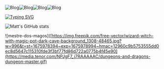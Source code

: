 ![Blog](https://img.shields.io/badge/Python-3776AB?style=for-the-badge&logo=python&logoColor=white)![Blog](	https://img.shields.io/badge/C-00599C?style=for-the-badge&logoColor=white)![Blog](https://img.shields.io/badge/PostgreSQL-316192?style=for-the-badge&logo=postgresql&logoColor=white)![Blog](https://img.shields.io/badge/Git-E34F26?style=for-the-badge&logo=git&logoColor=white)

[![Typing SVG](https://readme-typing-svg.demolab.com/?lines=+🧙+Hello!+Feel+Welcome+adventurer!;My+Dungeon+is+always+open+for+all)](https://git.io/typing-svg)


![Matt's GitHub stats](https://github-readme-stats.vercel.app/api?username=mestre-dos-magos&show_icons=true&theme=dark&hide_title=true)

![mestre-dos-magos]([https://img.freepik.com/free-vector/wizard-witch-with-magic-pot-dark-cave-background_1308-48465.jpg?w=996&t=st=1675978394~exp=1675978994~hmac=12960c9b5753555dd0ec8d5647c115310fde3f3bf77fd86d722a0775b4f45e90](https://media.tenor.com/NPJgF7_j7RAAAAAC/dungeons-and-dragons-dungeon-master.gif)
